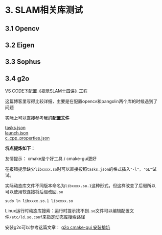 # 3. SLAM相关库测试

## 3.1 Opencv


## 3.2 Eigen


## 3.3 Sophus


## 3.4 g2o

[VS CODE下配置《视觉SLAM十四讲》工程](https://suyouge.github.io/2020/01/18/package-vslam-3/)  

这篇博客里写得比较详细，主要是在配置opencv和pangolin两个库的时候遇到了问题  

实际上可以直接参考我的**配置文件**  

[tasks.json](../../.vscode/tasks.json)  
[launch.json](../../.vscode/launch.json)  
[c_cpp_properties.json](../../.vscode/c_cpp_properties.json)  

**坑点提炼如下：**

友情提示： cmake是个好工具 / cmake-gui更好

在报错提示缺少`libxxxx.so`时可以直接按照`tasks.json`的格式插入`"-l", "GL"`试试。

实际动态库文件不同版本命名为`libxxxx.so.1`这种形式，但这样改变了后缀所以可以使用软连接将后缀改回`.so`
```
sudo ln libxxxx.so.1 libxxxx.so
```

Linux运行时动态库搜索：运行时提示找不到`.so`文件可以编辑配置文件`/etc/ld.so.conf`来指定动态库搜索路径

安装g2o可以参考这篇文章：
[g2o cmake-gui 安装排坑](https://blog.csdn.net/YuYunTan/article/details/85293078#cmakeguig2o_129)